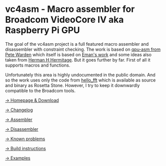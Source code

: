 # vc4asm - Macro assembler for Broadcom VideoCore IV aka Raspberry Pi GPU

The goal of the vc4asm project is a full featured macro assembler and disassembler with constraint checking.
The work is based on <a href="https://github.com/jetpacapp/qpu-asm">qpu-asm from Pete Warden</a> which itself is based on <a href="https://github.com/elorimer/rpi-playground/tree/master/QPU/assembler">Eman's work</a> and some ideas also taken from <a href="https://github.com/hermanhermitage/videocoreiv-qpu">Herman H Hermitage</a>.
But it goes further by far. First of all it supports macros and functions.

Unfortunately this area is highly undocumented in the public domain. And so the work uses only the code from <a href="https://github.com/raspberrypi/userland/tree/master/host_applications/linux/apps/hello_pi/hello_fft">hello_fft</a> which is available as source and binary as Rosetta Stone. However, I try to keep it downwardly compatible to the Broadcom tools.

<a href="http://www.maazl.de/project/vc4asm/doc/index.html#download">&rarr; Homepage & Download</a>

<a href="http://www.maazl.de/project/vc4asm/doc/changelog.html">&rarr; Changelog</a>

<a href="http://www.maazl.de/project/vc4asm/doc/index.html#vc4asm">&rarr; Assembler</a>

<a href="http://www.maazl.de/project/vc4asm/doc/index.html#vc4dis">&rarr; Disassembler</a>

<a href="http://www.maazl.de/project/vc4asm/doc/index.html#bugs">&rarr; Known problems</a>

<a href="http://www.maazl.de/project/vc4asm/doc/index.html#build">&rarr; Build instructions</a>

<a href="http://www.maazl.de/project/vc4asm/doc/index.html#sample">&rarr; Examples</a>
